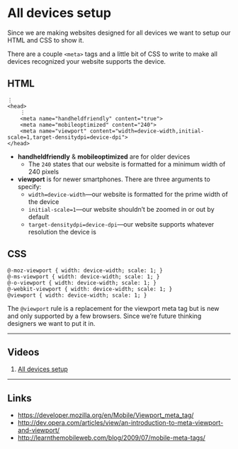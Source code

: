 # All devices setup

Since we are making websites designed for all devices we want to setup our HTML and CSS to show it.

There are a couple `<meta>` tags and a little bit of CSS to write to make all devices recognized your website supports the device.

## HTML

	⋮
	<head>
		⋮
		<meta name="handheldfriendly" content="true">
		<meta name="mobileoptimized" content="240">
		<meta name="viewport" content="width=device-width,initial-scale=1,target-densitydpi=device-dpi">
	</head>

- **handheldfriendly** & **mobileoptimized** are for older devices
	- The `240` states that our website is formatted for a minimum width of 240 pixels
- **viewport** is for newer smartphones. There are three arguments to specify:
	- `width=device-width`—our website is formatted for the prime width of the device
	- `initial-scale=1`—our website shouldn’t be zoomed in or out by default
	- `target-densitydpi=device-dpi`—our website supports whatever resolution the device is

## CSS

	@-moz-viewport { width: device-width; scale: 1; }
	@-ms-viewport { width: device-width; scale: 1; }
	@-o-viewport { width: device-width; scale: 1; }
	@-webkit-viewport { width: device-width; scale: 1; }
	@viewport { width: device-width; scale: 1; }

The `@viewport` rule is a replacement for the viewport meta tag but is new and only supported by a few browsers. Since we’re future thinking designers we want to put it in.

---

## Videos

1. [All devices setup](http://www.youtube.com/watch?v=wiuJemsZm6k)

---

## Links

- https://developer.mozilla.org/en/Mobile/Viewport_meta_tag/
- http://dev.opera.com/articles/view/an-introduction-to-meta-viewport-and-viewport/
- http://learnthemobileweb.com/blog/2009/07/mobile-meta-tags/

